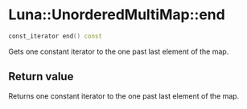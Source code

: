 # Luna::UnorderedMultiMap::end

```c++
const_iterator end() const
```

Gets one constant iterator to the one past last element of the map. 



## Return value
Returns one constant iterator to the one past last element of the map. 

